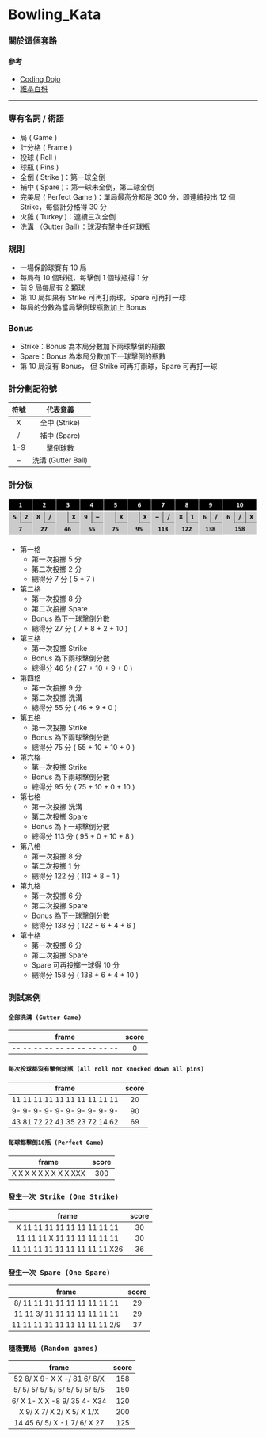 # Bowling_Kata
### 關於這個套路
#### 參考
- [Coding Dojo](https://codingdojo.org/kata/Bowling/)
- [維基百科](https://zh.wikipedia.org/zh-tw/%E4%BF%9D%E9%BD%A1%E7%90%83)

<hr>

### 專有名詞 / 術語
- 局 ( Game )
- 計分格 ( Frame )
- 投球 ( Roll )
- 球瓶 ( Pins )
- 全倒 ( Strike )：第一球全倒
- 補中 ( Spare )：第一球未全倒，第二球全倒
- 完美局 ( Perfect Game )：單局最高分都是 300 分，即連續投出 12 個 Strike，每個計分格得 30 分
- 火雞 ( Turkey )：連續三次全倒
- 洗溝 （Gutter Ball）：球沒有擊中任何球瓶

### 規則
- 一場保齡球賽有 10 局
- 每局有 10 個球瓶，每擊倒 1 個球瓶得 1 分
- 前 9 局每局有 2 顆球
- 第 10 局如果有 Strike 可再打兩球，Spare 可再打一球
- 每局的分數為當局擊倒球瓶數加上 Bonus

### Bonus
- Strike：Bonus 為本局分數加下兩球擊倒的瓶數
- Spare：Bonus 為本局分數加下一球擊倒的瓶數
- 第 10 局沒有 Bonus，
但 Strike 可再打兩球，Spare 可再打一球

### 計分劃記符號
| 符號 | 代表意義 |
| :----: | :----: |
| X | 全中 (Strike) |
| / | 補中 (Spare) |
| 1-9 | 擊倒球數 |
| – | 洗溝 (Gutter Ball) |

### 計分板
![](images/score.jpg)
- 第一格
  - 第一次投擲 5 分
  - 第二次投擲 2 分
  - 總得分 7 分 ( 5 + 7 )
- 第二格
  - 第一次投擲 8 分
  - 第二次投擲 Spare
  - Bonus 為下一球擊倒分數
  - 總得分 27 分 ( 7 + 8 + 2 + 10 )
- 第三格
  - 第一次投擲 Strike
  - Bonus 為下兩球擊倒分數
  - 總得分 46 分 ( 27 + 10 + 9 + 0 )
- 第四格
  - 第一次投擲 9 分
  - 第二次投擲 洗溝
  - 總得分 55 分 ( 46 + 9 + 0 )
- 第五格
  - 第一次投擲 Strike
  - Bonus 為下兩球擊倒分數
  - 總得分 75 分 ( 55 + 10 + 10 + 0 )
- 第六格
  - 第一次投擲 Strike
  - Bonus 為下兩球擊倒分數
  - 總得分 95 分 ( 75 + 10 + 0 + 10 )
- 第七格
  - 第一次投擲 洗溝
  - 第二次投擲 Spare
  - Bonus 為下一球擊倒分數
  - 總得分 113 分 ( 95 + 0 + 10 + 8 )
- 第八格
  - 第一次投擲 8 分
  - 第二次投擲 1 分
  - 總得分 122 分 ( 113 + 8 + 1 )
- 第九格
  - 第一次投擲 6 分
  - 第二次投擲 Spare
  - Bonus 為下一球擊倒分數
  - 總得分 138 分 ( 122 + 6 + 4 + 6 )
- 第十格
  - 第一次投擲 6 分
  - 第二次投擲 Spare
  - Spare 可再投擲一球得 10 分
  - 總得分 158 分 ( 138 + 6 + 4 + 10 )

### 測試案例
#### `全部洗溝 (Gutter Game)`
| frame | score |
| :----: | :----: |
| -- -- -- -- -- -- -- -- -- -- | 0 |

#### `每次投球都沒有擊倒球瓶 (All roll not knocked down all pins)`
| frame | score |
| :----: | :----: |
| 11 11 11 11 11 11 11 11 11 11 | 20 |
| 9- 9- 9- 9- 9- 9- 9- 9- 9- 9- | 90 |
| 43 81 72 22 41 35 23 72 14 62 | 69 |

#### `每球都擊倒10瓶 (Perfect Game)`
| frame | score |
| :----: | :----: |
| X X X X X X X X X XXX | 300 |

### `發生一次 Strike (One Strike)`
| frame | score |
| :----: | :----: |
| X 11 11 11 11 11 11 11 11 11 | 30 |
| 11 11 11 X 11 11 11 11 11 11 | 30 |
| 11 11 11 11 11 11 11 11 11 X26 | 36 |

### `發生一次 Spare (One Spare)`
| frame | score |
| :----: | :----: |
| 8/ 11 11 11 11 11 11 11 11 11 | 29 |
| 11 11 3/ 11 11 11 11 11 11 11 | 29 |
| 11 11 11 11 11 11 11 11 11 2/9 | 37 |

### `隨機賽局 (Random games)`
| frame | score |
| :----: | :----: |
| 52 8/ X 9- X X -/ 81 6/ 6/X | 158 |
| 5/ 5/ 5/ 5/ 5/ 5/ 5/ 5/ 5/ 5/5 | 150 |
| 6/ X 1- X X -8 9/ 35 4- X34 | 120 |
| X 9/ X 7/ X 2/ X 5/ X 1/X | 200 |
| 14 45 6/ 5/ X -1 7/ 6/ X 27 | 125 |
